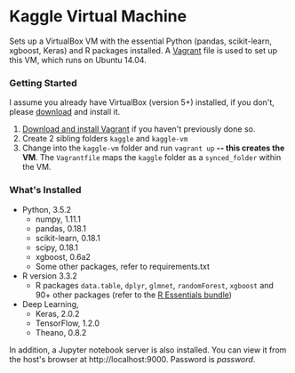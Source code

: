 Kaggle Virtual Machine
================================
Sets up a VirtualBox VM with the essential Python (pandas, scikit-learn, xgboost, Keras) and R packages installed.
A [Vagrant](https://www.vagrantup.com/) file is used to set up this VM, which runs on Ubuntu 14.04.

### Getting Started
I assume you already have VirtualBox (version 5+) installed, if you don't, please [download](https://www.virtualbox.org/wiki/Downloads) and install it.

1. [Download and install Vagrant](http://www.vagrantup.com/downloads.html) if you haven't previously done so.
2. Create 2 sibling folders `kaggle` and `kaggle-vm`
3. Change into the `kaggle-vm` folder and run `vagrant up` **-- this creates the VM**. The `Vagrantfile` maps the `kaggle` folder as a `synced_folder` within the VM.

### What's Installed

- Python, 3.5.2
  - numpy, 1.11.1
  - pandas, 0.18.1
  - scikit-learn, 0.18.1
  - scipy, 0.18.1
  - xgboost, 0.6a2
  - Some other packages, refer to requirements.txt
- R version 3.3.2
  - R packages `data.table`, `dplyr`, `glmnet`, `randomForest`, `xgboost` and 90+ other packages (refer to the [R Essentials bundle](https://docs.continuum.io/anaconda/r-language-pkg-docs#r-essentials-bundle))
- Deep Learning,
  - Keras, 2.0.2
  - TensorFlow, 1.2.0
  - Theano, 0.8.2

In addition, a Jupyter notebook server is also installed. You can view it from the host's browser at http://localhost:9000. Password is *password*.
